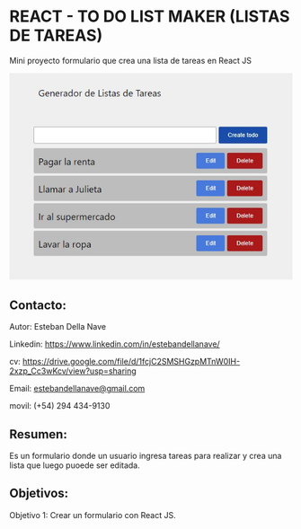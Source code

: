 # REACT - TO DO LIST MAKER (LISTAS DE TAREAS)

Mini proyecto formulario que crea una lista de tareas en React JS 

<img src="./tema.JPG">

## Contacto: 

Autor: Esteban Della Nave

Linkedin: https://www.linkedin.com/in/estebandellanave/

cv: https://drive.google.com/file/d/1fcjC2SMSHGzpMTnW0IH-2xzp_Cc3wKcv/view?usp=sharing

Email: estebandellanave@gmail.com 

movil: (+54) 294 434-9130

## Resumen: 

Es un formulario donde un usuario ingresa tareas para realizar y crea una lista que luego puoede ser editada. 

## Objetivos:

Objetivo 1: Crear un formulario con React JS.
